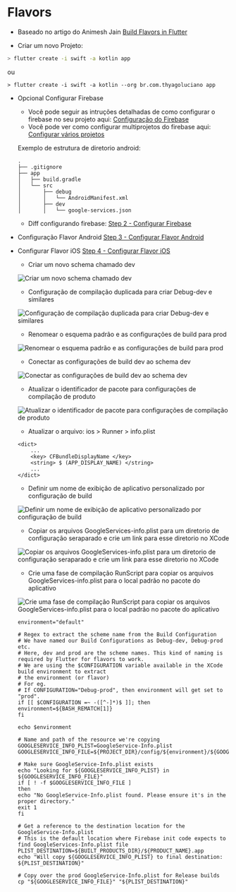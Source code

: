 # Flavors

- Baseado no artigo do Animesh Jain [Build Flavors in Flutter](https://medium.com/@animeshjain/build-flavors-in-flutter-android-and-ios-with-different-firebase-projects-per-flavor-27c5c5dac10b)

- Criar um novo Projeto: 

```sh
> flutter create -i swift -a kotlin app
```
ou 
```
> flutter create -i swift -a kotlin --org br.com.thyagoluciano app
```

- Opcional Configurar Firebase
    - Você pode seguir as intruções detalhadas de como configurar o firebase no seu projeto aqui: [Configuração do Firebase](https://firebase.google.com/docs/flutter/setup)
    - Você pode ver como configurar multiprojetos do firebase aqui: [Configurar vários projetos](https://firebase.google.com/docs/projects/multiprojects)

    Exemplo de estrutura de diretorio android:
    ```
    .
    ├── .gitignore
    ├── app
    │   ├── build.gradle
    │   └── src
    │       ├── debug
    │       │   └── AndroidManifest.xml
    │       ├── dev
    │       │   └── google-services.json
    ```
    - Diff configurando firebase: [Step 2 - Configurar Firebase](https://github.com/thyagoluciano/flutter-boilerplate/commit/1818b657b930a8a869741b39e5c181ad6ecf3fd8)

- Configuração Flavor Android [Step 3 - Configurar Flavor Android](https://github.com/thyagoluciano/flutter-boilerplate/commit/715a4c6de591c17df82ca7ee1b1e8e060e009bc4)

- Configurar Flavor iOS [Step 4 - Configurar Flavor iOS]()

    - Criar um novo schema chamado dev

    ![Criar um novo schema chamado dev](doc/assets/iOS_01.gif)

    - Configuração de compilação duplicada para criar Debug-dev e similares

    ![Configuração de compilação duplicada para criar Debug-dev e similares](doc/assets/iOS_02.gif)

    - Renomear o esquema padrão e as configurações de build para prod

    ![Renomear o esquema padrão e as configurações de build para prod](doc/assets/iOS_03.gif)

    - Conectar as configurações de build dev ao schema dev

    ![Conectar as configurações de build dev ao schema dev](doc/assets/iOS_04.gif)

    - Atualizar o identificador de pacote para configurações de compilação de produto

    ![Atualizar o identificador de pacote para configurações de compilação de produto](doc/assets/iOS_05.gif)

    - Atualizar o arquivo: ios > Runner > info.plist

    ```
    <dict> 
        ... 
        <key> CFBundleDisplayName </key> 
        <string> $ (APP_DISPLAY_NAME) </string> 
        ... 
    </dict>
    ```

     - Definir um nome de exibição de aplicativo personalizado por configuração de build

    ![Definir um nome de exibição de aplicativo personalizado por configuração de build](doc/assets/iOS_06.gif)

    - Copiar os arquivos GoogleServices-info.plist para um diretorio de configuração seraparado e crie um link para esse diretorio no XCode

    ![Copiar os arquivos GoogleServices-info.plist para um diretorio de configuração seraparado e crie um link para esse diretorio no XCode](doc/assets/iOS_07.gif)

    - Crie uma fase de compilação RunScript para copiar os arquivos GoogleServices-info.plist para o local padrão no pacote do aplicativo

    ![Crie uma fase de compilação RunScript para copiar os arquivos GoogleServices-info.plist para o local padrão no pacote do aplicativo](doc/assets/iOS_08.gif)

    ```
    environment="default"

    # Regex to extract the scheme name from the Build Configuration
    # We have named our Build Configurations as Debug-dev, Debug-prod etc.
    # Here, dev and prod are the scheme names. This kind of naming is required by Flutter for flavors to work.
    # We are using the $CONFIGURATION variable available in the XCode build environment to extract 
    # the environment (or flavor)
    # For eg.
    # If CONFIGURATION="Debug-prod", then environment will get set to "prod".
    if [[ $CONFIGURATION =~ -([^-]*)$ ]]; then
    environment=${BASH_REMATCH[1]}
    fi

    echo $environment

    # Name and path of the resource we're copying
    GOOGLESERVICE_INFO_PLIST=GoogleService-Info.plist
    GOOGLESERVICE_INFO_FILE=${PROJECT_DIR}/config/${environment}/${GOOGLESERVICE_INFO_PLIST}

    # Make sure GoogleService-Info.plist exists
    echo "Looking for ${GOOGLESERVICE_INFO_PLIST} in ${GOOGLESERVICE_INFO_FILE}"
    if [ ! -f $GOOGLESERVICE_INFO_FILE ]
    then
    echo "No GoogleService-Info.plist found. Please ensure it's in the proper directory."
    exit 1
    fi

    # Get a reference to the destination location for the GoogleService-Info.plist
    # This is the default location where Firebase init code expects to find GoogleServices-Info.plist file
    PLIST_DESTINATION=${BUILT_PRODUCTS_DIR}/${PRODUCT_NAME}.app
    echo "Will copy ${GOOGLESERVICE_INFO_PLIST} to final destination: ${PLIST_DESTINATION}"

    # Copy over the prod GoogleService-Info.plist for Release builds
    cp "${GOOGLESERVICE_INFO_FILE}" "${PLIST_DESTINATION}"
    ```